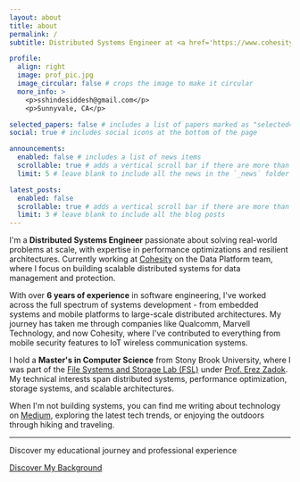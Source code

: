 ```yaml
---
layout: about
title: about
permalink: /
subtitle: Distributed Systems Engineer at <a href='https://www.cohesity.com/'>Cohesity</a>

profile:
  align: right
  image: prof_pic.jpg
  image_circular: false # crops the image to make it circular
  more_info: >
    <p>sshindesiddesh@gmail.com</p>
    <p>Sunnyvale, CA</p>

selected_papers: false # includes a list of papers marked as "selected={true}"
social: true # includes social icons at the bottom of the page

announcements:
  enabled: false # includes a list of news items
  scrollable: true # adds a vertical scroll bar if there are more than 3 news items
  limit: 5 # leave blank to include all the news in the `_news` folder

latest_posts:
  enabled: false
  scrollable: true # adds a vertical scroll bar if there are more than 3 new posts items
  limit: 3 # leave blank to include all the blog posts
---
```


I'm a **Distributed Systems Engineer** passionate about solving real-world problems at scale, with expertise in performance optimizations and resilient architectures. Currently working at [Cohesity](https://www.cohesity.com/) on the Data Platform team, where I focus on building scalable distributed systems for data management and protection.

With over **6 years of experience** in software engineering, I've worked across the full spectrum of systems development - from embedded systems and mobile platforms to large-scale distributed architectures. My journey has taken me through companies like Qualcomm, Marvell Technology, and now Cohesity, where I've contributed to everything from mobile security features to IoT wireless communication systems.

I hold a **Master's in Computer Science** from Stony Brook University, where I was part of the [File Systems and Storage Lab (FSL)](http://www.fsl.cs.stonybrook.edu/) under [Prof. Erez Zadok](http://www3.cs.stonybrook.edu/~ezk/). My technical interests span distributed systems, performance optimization, storage systems, and scalable architectures.

When I'm not building systems, you can find me writing about technology on [Medium](https://medium.com/@sshindesiddesh), exploring the latest tech trends, or enjoying the outdoors through hiking and traveling.

---

<div class="text-center mt-4">
  <p class="text-muted mb-3">Discover my educational journey and professional experience</p>
  <a href="/experience/" class="btn btn-primary btn-lg discover-btn">
    <i class="fa-solid fa-magnifying-glass me-2 zoom-icon"></i>Discover My Background
  </a>
</div>

<style>
.discover-btn {
  transition: all 0.3s ease;
  position: relative;
  overflow: hidden;
}

.discover-btn:hover {
  transform: translateY(-2px);
  box-shadow: 0 8px 25px rgba(0, 0, 0, 0.15);
}

.zoom-icon {
  transition: all 0.3s ease;
  animation: zoomPulse 2s ease-in-out infinite;
}

.discover-btn:hover .zoom-icon {
  transform: scale(1.3) rotate(15deg);
  animation-duration: 0.5s;
}

@keyframes zoomPulse {
  0%, 100% {
    transform: scale(1);
  }
  50% {
    transform: scale(1.1);
  }
}

/* Mobile responsiveness */
@media (max-width: 768px) {
  .discover-btn {
    padding: 0.7rem 1.5rem;
    font-size: 0.95rem;
  }
}
</style>
